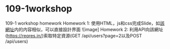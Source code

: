 # 109-1workshop
109-1 workshop homework
Homework 1:
使用HTML，js和css完成Slide，如[該網址](https://goo.gl/j66mas)内的内容相似，可以直接設計界面
![image]
Homework 2:
利用API向該網址(https://reqres.in/)索取特定資源(GET /api/users?page=2以及POST /api/users)
